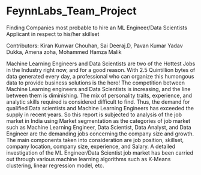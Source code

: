 # FeynnLabs_Team_Project
Finding Companies most probable to hire an ML Engineer/Data Scientists Applicant in respect to his/her skillset

Contributors: Kiran Kunwar Chouhan, Sai Deeraj.D, Pavan Kumar Yadav Dukka, Amena zoha, Mohammed Hamza Malik 

Machine Learning Engineers and Data Scientists are two of the Hottest Jobs in the Industry right now, and for a good reason. With 2.5 Quintillion bytes of data generated every day, a professional who can organize this humongous data to provide business solutions is the hero! The competition between Machine Learning engineers and Data Scientists is increasing, and the line between them is diminishing. The mix of personality traits, experience, and analytic skills required is considered difficult to find. Thus, the demand for qualified Data scientists and Machine Learning Engineers has exceeded the supply in recent years. So this report is subjected to analysis of the job market in India using Market segmentation as the categories of job market such as Machine Learning Engineer, Data Scientist, Data Analyst, and Data Engineer are the demanding jobs concerning the company size and growth. The main components taken into consideration are job position, skillset, company location, company size, experience, and Salary. A detailed investigation of the ML Engineer/Data Scientist job market has been carried out through various machine learning algorithms such as K-Means clustering, linear regression model, etc.
